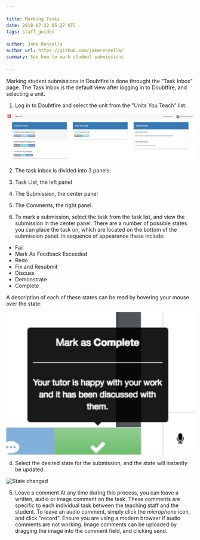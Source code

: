 ```yaml
---

title: Marking Tasks
date: 2018-07-22 05:27 UTC
tags: staff_guides

author: Jake Renzella
author_url: https://github.com/jakerenzella/
summary: See how to mark student submissions

---
```


Marking student submissions in Doubtfire is done throught the "Task Inbox" page. The Task Inbox is the default view after logging in to Doubtfire, and selecting a unit.

1. Log in to Doubtfire and select the unit from the "Units You Teach" list:

  <img alt="Select Unit" src="/images/articles/staff/mark-submissions/select-unit.png" style="width: 700px; display:block; margin: 0 auto;"></img>

2. The task inbox is divided into 3 panels: 

  1. Task List, the left panel
  2. The Submission, the center panel
  3. The Comments, the right panel.

3. To mark a submission, select the task from the task list, and view the submission in the center panel. There are a number of possible states you can place the task on, which are located on the bottom of the submission panel. In sequence of appearance these include:

  * Fail
  * Mark As Feedback Exceeded
  * Redo
  * Fix and Resubmit
  * Discuss
  * Demonstrate
  * Complete

  A description of each of these states can be read by hovering your mouse over the state:

  <img alt="View State Details" src="/images/articles/staff/mark-submissions/view-state-details.png" style="width: 700px; display:block; margin: 0 auto;"></img>

4. Select the desired state for the submission, and the state will instantly be updated:

  <img alt="State changed" src="/images/articles/students/change-target-grade/task-marked-updated.png" style="width: 700px; display:block; margin: 0 auto;"></img>

5. Leave a comment
  At any time during this process, you can leave a written, audio or image comment on the task. These comments are specific to each individual task between the teaching staff and the student. To leave an audio comment, simply click the *microphone* icon, and click "record". Ensure you are using a modern browser if audio comments are not working. Image comments can be uploaded by dragging the image into the comment field, and clicking send.